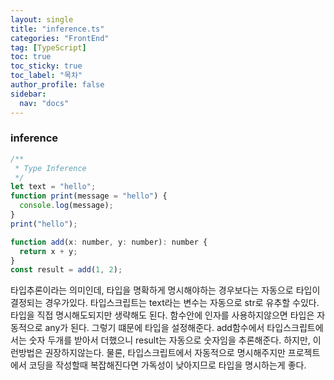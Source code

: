 ```yaml
---
layout: single
title: "inference.ts"
categories: "FrontEnd"
tag: [TypeScript]
toc: true
toc_sticky: true
toc_label: "목차"
author_profile: false
sidebar:
  nav: "docs"
---
```


### inference

```jsx
/**
 * Type Inference
 */
let text = "hello";
function print(message = "hello") {
  console.log(message);
}
print("hello");

function add(x: number, y: number): number {
  return x + y;
}
const result = add(1, 2);
```

타입추론이라는 의미인데, 타입을 명확하게 명시해야하는 경우보다는 자동으로 타입이 결정되는 경우가있다.
타입스크립트는 text라는 변수는 자동으로 str로 유추할 수있다.
타입을 직접 명시해도되지만 생략해도 된다.
함수안에 인자를 사용하지않으면 타입은 자동적으로 any가 된다. 그렇기 떄문에 타입을 설정해준다.
add함수에서 타입스크립트에서는 숫자 두개를 받아서 더했으니 result는 자동으로 숫자임을 추론해준다.
하지만, 이런방법은 권장하지않는다. 물론, 타입스크립트에서 자동적으로 명시해주지만 프로젝트에서 코딩을 작성할때 복잡해진다면 가독성이 낮아지므로 타입을 명시하는게 좋다.
